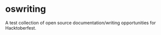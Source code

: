 # oswriting
A test collection of open source documentation/writing opportunities for Hacktoberfest.
